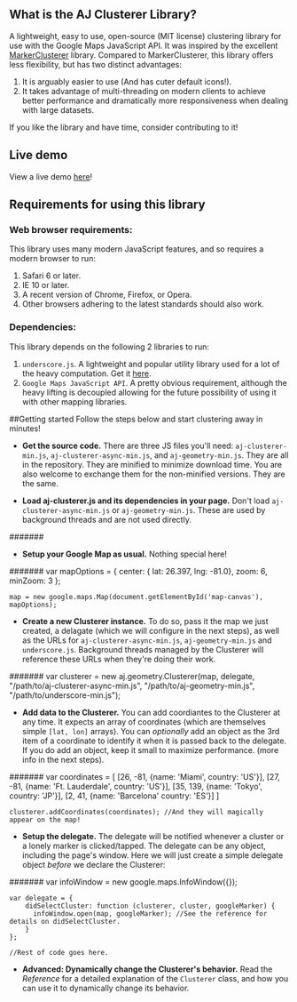 ## What is the AJ Clusterer Library?

A lightweight, easy to use, open-source (MIT license) clustering library for use with the Google Maps JavaScript API.
It was inspired by the excellent [MarkerClusterer](https://github.com/googlemaps/js-marker-clusterer) library. Compared to MarkerClusterer, this library offers less flexibility, but has two distinct advantages:

1. It is arguably easier to use (And has cuter default icons!).
2. It takes advantage of multi-threading on modern clients to achieve better performance and dramatically more responsiveness when dealing with large datasets. 

If you like the library and have time, consider contributing to it!

## Live demo
View a live demo [here](https://rawgit.com/andresjacobo/aj-clusterer/master/demo.html)!

## Requirements for using this library

### Web browser requirements:
This library uses many modern JavaScript features, and so requires a modern browser to run:

1. Safari 6 or later.
2. IE 10 or later.
3. A recent version of Chrome, Firefox, or Opera.
4. Other browsers adhering to the latest standards should also work.

### Dependencies:
This library depends on the following 2 libraries to run:

1. ``underscore.js``. A lightweight and popular utility library used for a lot of the heavy computation. Get it [here](http://underscorejs.org).
2. ``Google Maps JavaScript API``. A pretty obvious requirement, although the heavy lifting is decoupled allowing for the future possibility of using it with other mapping libraries.

##Getting started
Follow the steps below and start clustering away in minutes!

- **Get the source code.** There are three JS files you'll need: ``aj-clusterer-min.js``, ``aj-clusterer-async-min.js``, and ``aj-geometry-min.js``. They are all in the repository. They are minified to minimize download time. You are also welcome to exchange them for the non-minified versions. They are the same.

- **Load aj-clusterer.js and its dependencies in your page.** Don't load ``aj-clusterer-async-min.js`` or ``aj-geometry-min.js``. These are used by background threads and are not used directly.

#######
	<script src="https://maps.googleapis.com/maps/api/js?key=YOUR_API_KEY_HERE"></script>
	<script src="/path/to/underscore-min.js"></script>
	<script src="/js/path/to/aj-clusterer-min.js"></script>

- **Setup your Google Map as usual.** Nothing special here!

#######
	var mapOptions = {
  		center: { lat: 26.397, lng: -81.0},
  		zoom: 6,
  		minZoom: 3
	};
	
	map = new google.maps.Map(document.getElementById('map-canvas'), mapOptions);
	
- **Create a new Clusterer instance.** To do so, pass it the map we just created, a delagate (which we will configure in the next steps), as well as the URLs for ``aj-clusterer-async-min.js``, ``aj-geometry-min.js`` and ``underscore.js``. Background threads managed by the Clusterer will reference these URLs when they're doing their work.

#######
	var clusterer = new aj.geometry.Clusterer(map, delegate, "/path/to/aj-clusterer-async-min.js", "/path/to/aj-geometry-min.js", "/path/to/underscore-min.js");
	
- **Add data to the Clusterer.** You can add coordiantes to the Clusterer at any time. It expects an array of coordinates (which are themselves simple ``[lat, lon]`` arrays). You can *optionally* add an object as the 3rd item of a coordinate to identify it when it is passed back to the delegate. If you do add an object, keep it small to maximize performance. (more info in the next steps).

#######
	var coordinates = [ [26, -81, {name: 'Miami', country: 'US'}], 
					    [27, -81, {name: 'Ft. Lauderdale', country: 'US'}],
						[35, 139, {name: 'Tokyo', country: 'JP'}],
						[2, 41, {name: 'Barcelona' country: 'ES'}]
					  ]
	
	clusterer.addCoordinates(coordinates); //And they will magically appear on the map!
	
- **Setup the delegate.** The delegate will be notified whenever a cluster or a lonely marker is clicked/tapped. The delegate can be any object, including the page's window. Here we will just create a simple delegate object *before* we declare the Clusterer:

#######
	var infoWindow = new google.maps.InfoWindow({});

	var delegate = {
  		didSelectCluster: function (clusterer, cluster, googleMarker) { 
          infoWindow.open(map, googleMarker); //See the reference for details on didSelectCluster.
  		}
	};
	
	//Rest of code goes here.
	
- **Advanced: Dynamically change the Clusterer's behavior.** Read the *Reference* for a detailed explanation of the ``Clusterer`` class, and how you can use it to dynamically change its behavior.